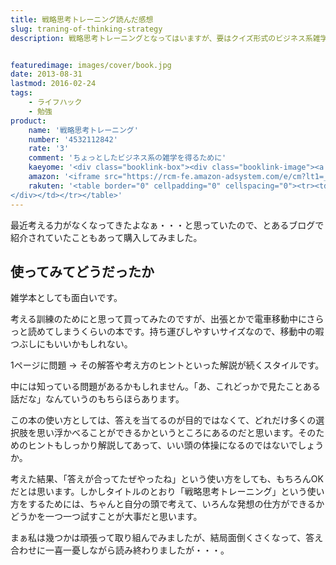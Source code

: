 ```yaml
---
title: 戦略思考トレーニング読んだ感想
slug: traning-of-thinking-strategy
description: 戦略思考トレーニングとなってはいますが、要はクイズ形式のビジネス系雑学本です。実際に企業がとった事例を元に、なぜそういった考えに至ったかなどの解説をしています。すぐに答えを見るのではなく、自分だったらどうするか考えながら読むことが大事です。


featuredimage: images/cover/book.jpg
date: 2013-08-31
lastmod: 2016-02-24
tags: 
    - ライフハック
    - 勉強
product:
    name: '戦略思考トレーニング'
    number: '4532112842'
    rate: '3'
    comment: 'ちょっとしたビジネス系の雑学を得るために'
    kaeyome: '<div class="booklink-box"><div class="booklink-image"><a href="http://www.amazon.co.jp/exec/obidos/asin/4532112842/illusionspace-22/" rel="nofollow" target="_blank"><img src="http://ecx.images-amazon.com/images/I/41iy0XD0cKL._SL160_.jpg" style="border: none;" /></a></div><div class="booklink-info"><div class="booklink-name"><a href="http://www.amazon.co.jp/exec/obidos/asin/4532112842/illusionspace-22/" rel="nofollow" target="_blank">戦略思考トレーニング (日経文庫) (日経文庫 I 49)</a><div class="booklink-powered-date">posted with <a href="http://yomereba.com" rel="nofollow" target="_blank">ヨメレバ</a></div></div><div class="booklink-detail">鈴木 貴博 日本経済新聞出版社 2013-04-16    </div><div class="booklink-link2"><div class="shoplinkamazon"><a href="http://www.amazon.co.jp/exec/obidos/asin/4532112842/illusionspace-22/" rel="nofollow" target="_blank" title="アマゾン" >Amazonで購入</a></div><div class="shoplinkrakuten"><a href="http://hb.afl.rakuten.co.jp/hgc/11acbc01.369b1bf6.11acbc02.cabf9fe9/?pc=http%3A%2F%2Fbooks.rakuten.co.jp%2Frb%2F12231023%2F%3Fscid%3Daf_ich_link_urltxt%26m%3Dhttp%3A%2F%2Fm.rakuten.co.jp%2Fev%2Fbook%2F" rel="nofollow" target="_blank" title="楽天ブックス" >楽天ブックスで購入</a></div>                  	  <div class="shoplinkkino"><a href="http://ck.jp.ap.valuecommerce.com/servlet/referral?sid=3085416&pid=882196163&vc_url=http%3A%2F%2Fwww.kinokuniya.co.jp%2Ff%2Fdsg-01-9784532112844" target="_blank" title="kino" >紀伊國屋書店で購入<img src="https://ad.jp.ap.valuecommerce.com/servlet/gifbanner?sid=3085416&pid=882196163" height="1" width="1" border="0"></a></div>	  	  	</div></div><div class="booklink-footer"></div></div>'
    amazon: '<iframe src="https://rcm-fe.amazon-adsystem.com/e/cm?lt1=_blank&bc1=000000&IS2=1&bg1=FFFFFF&fc1=000000&lc1=0000FF&t=illusionspace-22&o=9&p=8&l=as4&m=amazon&f=ifr&ref=ss_til&asins=4532112915" style="width:120px;height:240px;" scrolling="no" marginwidth="0" marginheight="0" frameborder="0"></iframe>'
    rakuten: '<table border="0" cellpadding="0" cellspacing="0"><tr><td valign="top"><div style="border:1px solid;margin:0px;padding:6px 0px;width:120px;text-align:center;float:left"><a href="http://hb.afl.rakuten.co.jp/hgc/11acbc01.369b1bf6.11acbc02.cabf9fe9/?pc=http%3a%2f%2fitem.rakuten.co.jp%2fbook%2f12231023%2f%3fscid%3daf_link_tbl&m=http%3a%2f%2fm.rakuten.co.jp%2fbook%2fi%2f16346303%2f" target="_blank"><img src="https://hbb.afl.rakuten.co.jp/hgb/?pc=http%3a%2f%2fthumbnail.image.rakuten.co.jp%2f%400_mall%2fbook%2fcabinet%2f2844%2f9784532112844.jpg%3f_ex%3d80x80&m=http%3a%2f%2fthumbnail.image.rakuten.co.jp%2f%400_mall%2fbook%2fcabinet%2f2844%2f9784532112844.jpg%3f_ex%3d64x64" alt="【送料無料】戦略思考トレーニング..." border="0" style="margin:0px;padding:0px"></a><p style="font-size:12px;line-height:1.4em;text-align:left;margin:0px;padding:2px 6px"><a href="http://hb.afl.rakuten.co.jp/hgc/11acbc01.369b1bf6.11acbc02.cabf9fe9/?pc=http%3a%2f%2fitem.rakuten.co.jp%2fbook%2f12231023%2f%3fscid%3daf_link_tbl&m=http%3a%2f%2fm.rakuten.co.jp%2fbook%2fi%2f16346303%2f" target="_blank">【送料無料】戦略思考トレーニング...</a>
</div></td></tr></table>'
---
```


最近考える力がなくなってきたよなぁ・・・と思っていたので、とあるブログで紹介されていたこともあって購入してみました。


## 使ってみてどうだったか


雑学本としても面白いです。

考える訓練のためにと思って買ってみたのですが、出張とかで電車移動中にさらっと読めてしまうくらいの本です。持ち運びしやすいサイズなので、移動中の暇つぶしにもいいかもしれない。

1ページに問題 → その解答や考え方のヒントといった解説が続くスタイルです。

中には知っている問題があるかもしれません。「あ、これどっかで見たことある話だな」なんていうのもちらほらあります。

この本の使い方としては、答えを当てるのが目的ではなくて、どれだけ多くの選択肢を思い浮かべることができるかというところにあるのだと思います。そのためのヒントもしっかり解説してあって、いい頭の体操になるのではないでしょうか。

考えた結果、「答えが合ってたぜやったね」という使い方をしても、もちろんOKだとは思います。しかしタイトルのとおり「戦略思考トレーニング」という使い方をするためには、ちゃんと自分の頭で考えて、いろんな発想の仕方ができるかどうかを一つ一つ試すことが大事だと思います。

まぁ私は幾つかは頑張って取り組んでみましたが、結局面倒くさくなって、答え合わせに一喜一憂しながら読み終わりましたが・・・。


  